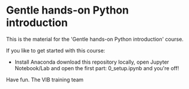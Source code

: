 # Gentle hands-on Python introduction
This is the material for the 'Gentle hands-on Python introduction' course. 

If you like to get started with this course:
- Install Anaconda download this repository locally, open Jupyter Notebook/Lab and open the first part: 0_setup.ipynb and you're off! 

Have fun.
The VIB training team
